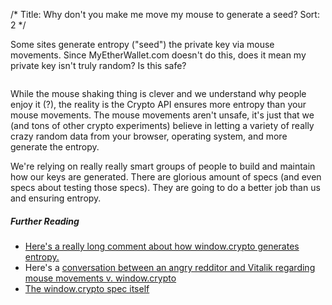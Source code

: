 /*
Title: Why don't you make me move my mouse to generate a seed?
Sort: 2
*/

<p class="lead text-center">Some sites generate entropy ("seed") the private key via mouse movements. Since MyEtherWallet.com doesn't do this, does it mean my private key isn't truly random? Is this safe?</p>
<p class="text-center"><img src="https://s3.amazonaws.com/groovehq/uploaded/3ixnwrg3w8ko1uki8tu5tg4mjpurb4sn2xgfr1lx21w8rnfdzi?1494563756" alt="" /></p>
<p>While the mouse shaking thing is clever and we understand why people enjoy it (?), the reality is the Crypto API ensures more entropy than your mouse movements. The mouse movements aren't unsafe, it's just that we (and tons of other crypto experiments) believe in letting a variety of really crazy random data from your browser, operating system, and more generate the entropy.</p>
<p>We're relying on really really smart groups of people to build and maintain how our keys are generated. There are glorious amount of specs (and even specs about testing those specs). They are going to do a better job than us and ensuring entropy.</p>
<h5>Further Reading</h5>
<ul>
<li><a href="https://www.reddit.com/r/ethereum/comments/5psp13/ethereum_account_generation_on_airgapped_computer/" target="_blank">Here's a really long comment about how window.crypto generates entropy.</a></li>
<li>Here's a <a href="https://www.reddit.com/r/ethereum/comments/2bilqg/note_there_is_a_paranoid_highsecurity_way_to/cj5sgrm" target="_blank">conversation between an angry redditor and Vitalik regarding mouse movements v. window.crypto</a></li>
<li><a href="https://dvcs.w3.org/hg/webcrypto-api/raw-file/tip/spec/Overview.html#dfn-GlobalCrypto" target="_blank">The window.crypto spec itself</a></li>
</ul>